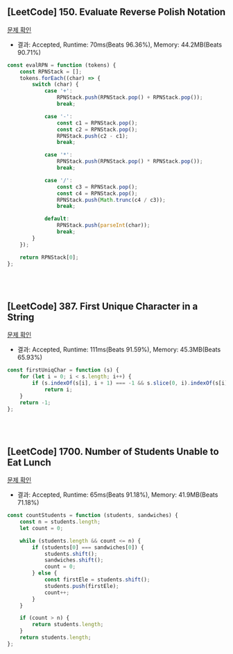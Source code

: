 ## [LeetCode] 150. Evaluate Reverse Polish Notation

[문제 확인](https://leetcode.com/problems/evaluate-reverse-polish-notation/description/)

-   결과: Accepted, Runtime: 70ms(Beats 96.36%), Memory: 44.2MB(Beats 90.71%)

```js
const evalRPN = function (tokens) {
    const RPNStack = [];
    tokens.forEach((char) => {
        switch (char) {
            case '+':
                RPNStack.push(RPNStack.pop() + RPNStack.pop());
                break;

            case '-':
                const c1 = RPNStack.pop();
                const c2 = RPNStack.pop();
                RPNStack.push(c2 - c1);
                break;

            case '*':
                RPNStack.push(RPNStack.pop() * RPNStack.pop());
                break;

            case '/':
                const c3 = RPNStack.pop();
                const c4 = RPNStack.pop();
                RPNStack.push(Math.trunc(c4 / c3));
                break;

            default:
                RPNStack.push(parseInt(char));
                break;
        }
    });

    return RPNStack[0];
};
```

</br>
</br>

## [LeetCode] 387. First Unique Character in a String

[문제 확인](https://leetcode.com/problems/first-unique-character-in-a-string/description/)

-   결과: Accepted, Runtime: 111ms(Beats 91.59%), Memory: 45.3MB(Beats 65.93%)

```js
const firstUniqChar = function (s) {
    for (let i = 0; i < s.length; i++) {
        if (s.indexOf(s[i], i + 1) === -1 && s.slice(0, i).indexOf(s[i]) === -1)
            return i;
    }
    return -1;
};
```

<br>
<br>

## [LeetCode] 1700. Number of Students Unable to Eat Lunch

[문제 확인](https://leetcode.com/problems/number-of-students-unable-to-eat-lunch/description/)

-   결과: Accepted, Runtime: 65ms(Beats 91.18%), Memory: 41.9MB(Beats 71.18%)

```js
const countStudents = function (students, sandwiches) {
    const n = students.length;
    let count = 0;

    while (students.length && count <= n) {
        if (students[0] === sandwiches[0]) {
            students.shift();
            sandwiches.shift();
            count = 0;
        } else {
            const firstEle = students.shift();
            students.push(firstEle);
            count++;
        }
    }

    if (count > n) {
        return students.length;
    }
    return students.length;
};
```
